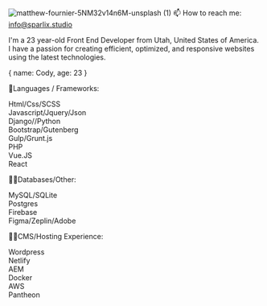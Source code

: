 ![matthew-fournier-5NM32v14n6M-unsplash (1)](https://user-images.githubusercontent.com/48641165/120702479-f91cf700-c468-11eb-9adc-6043fd6ee0a2.jpg)
📫 How to reach me: info@sparlix.studio
<!--
**Sparlix/Sparlix** is a ✨ _special_ ✨ repository because its `README.md` (this file) appears on your GitHub profile.

-->
I'm a 23 year-old Front End Developer from Utah, United States of America. I have a passion for creating efficient, optimized, and responsive websites using the latest technologies.

{ name: Cody, age: 23 }

📜Languages / Frameworks:

Html/Css/SCSS<br/>
Javascript/Jquery/Json<br/>
Django//Python<br/>
Bootstrap/Gutenberg<br/> 
Gulp/Grunt.js<br/>
PHP<br/>
Vue.JS<br/>
React<br/>

👨‍💻Databases/Other:

MySQL/SQLite<br/>
Postgres<br/>
Firebase<br/>
Figma/Zeplin/Adobe<br/>

👷‍♂️CMS/Hosting Experience:

Wordpress<br/>
Netlify<br/>
AEM<br/>
Docker<br/>
AWS<br/>
Pantheon<br>











